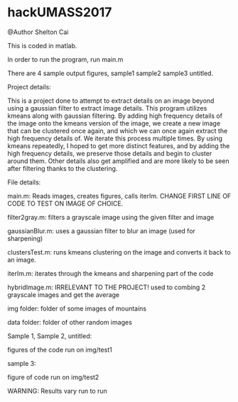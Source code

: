 # hackUMASS2017
@Author Shelton Cai

This is coded in matlab.

In order to run the program, run main.m

There are 4 sample output figures, sample1 sample2 sample3 untitled.

Project details:

This is a project done to attempt to extract details on an image beyond using a gaussian filter to extract image details. This program utilizes kmeans along with gaussian filtering. By adding high frequency details of the image onto the kmeans version of the image, we create a new image that can be clustered once again, and which we can once again extract the high frequency details of. We iterate this process multiple times. By using kmeans repeatedly, I hoped to get more distinct features, and by adding the high frequency details, we preserve those details and begin to cluster around them. Other details also get amplified and are more likely to be seen after filtering thanks to the clustering.

File details:

main.m: Reads images, creates figures, calls iterIm. CHANGE FIRST LINE OF CODE TO TEST ON IMAGE OF CHOICE.

filter2gray.m: filters a grayscale image using the given filter and image

gaussianBlur.m: uses a gaussian filter to blur an image (used for sharpening)

clustersTest.m: runs kmeans clustering on the image and converts it back to an image.

iterIm.m: iterates through the kmeans and sharpening part of the code

hybridImage.m: IRRELEVANT TO THE PROJECT! used to combing 2 grayscale images and get the average

img folder: folder of some images of mountains

data folder: folder of other random images

Sample 1, Sample 2, untitled:

figures of the code run on img/test1

sample 3:

figure of code run on img/test2


WARNING: Results vary run to run
